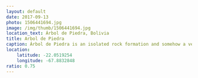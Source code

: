 ```yaml
---
layout: default
date: 2017-09-13
photo: 1506441694.jpg
image: /img/thumb/1506441694.jpg
location_text: Árbol de Piedra, Bolivia
title: Arbol de Piedra
caption: Árbol de Piedra is an isolated rock formation and somehow a very touristic attraction. I don't understand why, it is just a rock.
location:
    latitude: -22.0519254
    longitude: -67.8832848
ratio: 0.75
---
```

